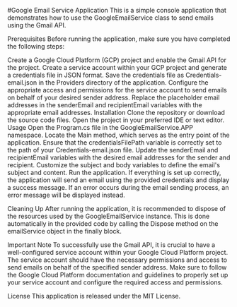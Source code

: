 #Google Email Service Application
This is a simple console application that demonstrates how to use the GoogleEmailService class to send emails using the Gmail API.

Prerequisites
Before running the application, make sure you have completed the following steps:

Create a Google Cloud Platform (GCP) project and enable the Gmail API for the project.
Create a service account within your GCP project and generate a credentials file in JSON format.
Save the credentials file as Credentials-email.json in the Providers directory of the application.
Configure the appropriate access and permissions for the service account to send emails on behalf of your desired sender address.
Replace the placeholder email addresses in the senderEmail and recipientEmail variables with the appropriate email addresses.
Installation
Clone the repository or download the source code files.
Open the project in your preferred IDE or text editor.
Usage
Open the Program.cs file in the GoogleEmailService.APP namespace.
Locate the Main method, which serves as the entry point of the application.
Ensure that the credentialsFilePath variable is correctly set to the path of your Credentials-email.json file.
Update the senderEmail and recipientEmail variables with the desired email addresses for the sender and recipient.
Customize the subject and body variables to define the email's subject and content.
Run the application.
If everything is set up correctly, the application will send an email using the provided credentials and display a success message. If an error occurs during the email sending process, an error message will be displayed instead.

Cleaning Up
After running the application, it is recommended to dispose of the resources used by the GoogleEmailService instance. This is done automatically in the provided code by calling the Dispose method on the emailService object in the finally block.

Important Note
To successfully use the Gmail API, it is crucial to have a well-configured service account within your Google Cloud Platform project. The service account should have the necessary permissions and access to send emails on behalf of the specified sender address. Make sure to follow the Google Cloud Platform documentation and guidelines to properly set up your service account and configure the required access and permissions.

License
This application is released under the MIT License.

